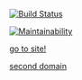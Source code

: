 [![Build Status](https://travis-ci.org/ArtemNehoda/project-lvl3-s366.svg?branch=master)](https://travis-ci.org/ArtemNehoda/project-lvl3-s366)

[![Maintainability](https://api.codeclimate.com/v1/badges/d477aa2acc6ccc756b6c/maintainability)](https://codeclimate.com/github/ArtemNehoda/project-lvl3-s366/maintainability)

[go to site!](https://neoartxrss.surge.sh)

[second domain](https://neoart.surge.sh)
